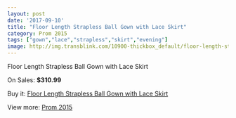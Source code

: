 ```yaml
---
layout: post
date: '2017-09-10'
title: "Floor Length Strapless Ball Gown with Lace Skirt"
category: Prom 2015
tags: ["gown","lace","strapless","skirt","evening"]
image: http://img.transblink.com/10900-thickbox_default/floor-length-strapless-ball-gown-with-lace-skirt.jpg
---
```

Floor Length Strapless Ball Gown with Lace Skirt

On Sales: **$310.99**
<a href="https://www.transblink.com/en/prom-2015/3544-floor-length-strapless-ball-gown-with-lace-skirt.html"><amp-img layout="responsive" width="600" height="600" src="//img.transblink.com/10900-thickbox_default/floor-length-strapless-ball-gown-with-lace-skirt.jpg" alt="Floor Length Strapless Ball Gown with Lace Skirt 0" /></a>
<a href="https://www.transblink.com/en/prom-2015/3544-floor-length-strapless-ball-gown-with-lace-skirt.html"><amp-img layout="responsive" width="600" height="600" src="//img.transblink.com/10902-thickbox_default/floor-length-strapless-ball-gown-with-lace-skirt.jpg" alt="Floor Length Strapless Ball Gown with Lace Skirt 1" /></a>
<a href="https://www.transblink.com/en/prom-2015/3544-floor-length-strapless-ball-gown-with-lace-skirt.html"><amp-img layout="responsive" width="600" height="600" src="//img.transblink.com/10901-thickbox_default/floor-length-strapless-ball-gown-with-lace-skirt.jpg" alt="Floor Length Strapless Ball Gown with Lace Skirt 2" /></a>

Buy it: [Floor Length Strapless Ball Gown with Lace Skirt](https://www.transblink.com/en/prom-2015/3544-floor-length-strapless-ball-gown-with-lace-skirt.html "Floor Length Strapless Ball Gown with Lace Skirt")

View more: [Prom 2015](https://www.transblink.com/en/10-prom-2015 "Prom 2015")